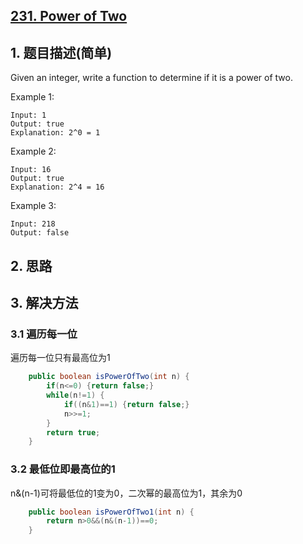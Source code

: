## [231. Power of Two](https://leetcode-cn.com/problems/power-of-two/)

## 1. 题目描述(简单)

Given an integer, write a function to determine if it is a power of two.

Example 1:
```
Input: 1
Output: true 
Explanation: 2^0 = 1
```
Example 2:
```
Input: 16
Output: true
Explanation: 2^4 = 16
```
Example 3:
```
Input: 218
Output: false
```
## 2. 思路

## 3. 解决方法

### 3.1 遍历每一位
遍历每一位只有最高位为1

```java
    public boolean isPowerOfTwo(int n) {
    	if(n<=0) {return false;}
    	while(n!=1) {
    		if((n&1)==1) {return false;}
    		n>>=1;
    	}
        return true;
    }
```



### 3.2 最低位即最高位的1

n&(n-1)可将最低位的1变为0，二次幂的最高位为1，其余为0

```java
    public boolean isPowerOfTwo1(int n) {
        return n>0&&(n&(n-1))==0;
    }
```



